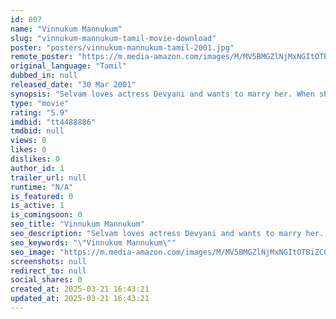 ```yaml
---
id: 807
name: "Vinnukum Mannukum"
slug: "vinnukum-mannukum-tamil-movie-download"
poster: "posters/vinnukum-mannukum-tamil-2001.jpg"
remote_poster: "https://m.media-amazon.com/images/M/MV5BMGZlNjMxNGItOTBiZC00NDdmLWE1YTMtZDJlZDU1ZTExN2UzXkEyXkFqcGc@._V1_SX300.jpg"
original_language: "Tamil"
dubbed_in: null
released_date: "30 Mar 2001"
synopsis: "Selvam loves actress Devyani and wants to marry her. When she arrives in town for a shoot, Selvam's family is led to believe that both are getting married. But Devyani rudely denies their proposal."
type: "movie"
rating: "5.9"
imdbid: "tt4488886"
tmdbid: null
views: 0
likes: 0
dislikes: 0
author_id: 1
trailer_url: null
runtime: "N/A"
is_featured: 0
is_active: 1
is_comingsoon: 0
seo_title: "Vinnukum Mannukum"
seo_description: "Selvam loves actress Devyani and wants to marry her. When she arrives in town for a shoot, Selvam's family is led to believe that both are getting married. But Devyani rudely denies their proposal."
seo_keywords: "\"Vinnukum Mannukum\""
seo_image: "https://m.media-amazon.com/images/M/MV5BMGZlNjMxNGItOTBiZC00NDdmLWE1YTMtZDJlZDU1ZTExN2UzXkEyXkFqcGc@._V1_SX300.jpg"
screenshots: null
redirect_to: null
social_shares: 0
created_at: 2025-03-21 16:43:21
updated_at: 2025-03-21 16:43:21
---
```


